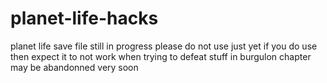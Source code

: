 # planet-life-hacks
planet life  save file 
still in progress please do not use just yet
if you do use then expect it to not work when trying to defeat stuff in burgulon chapter 
may be abandonned very soon
